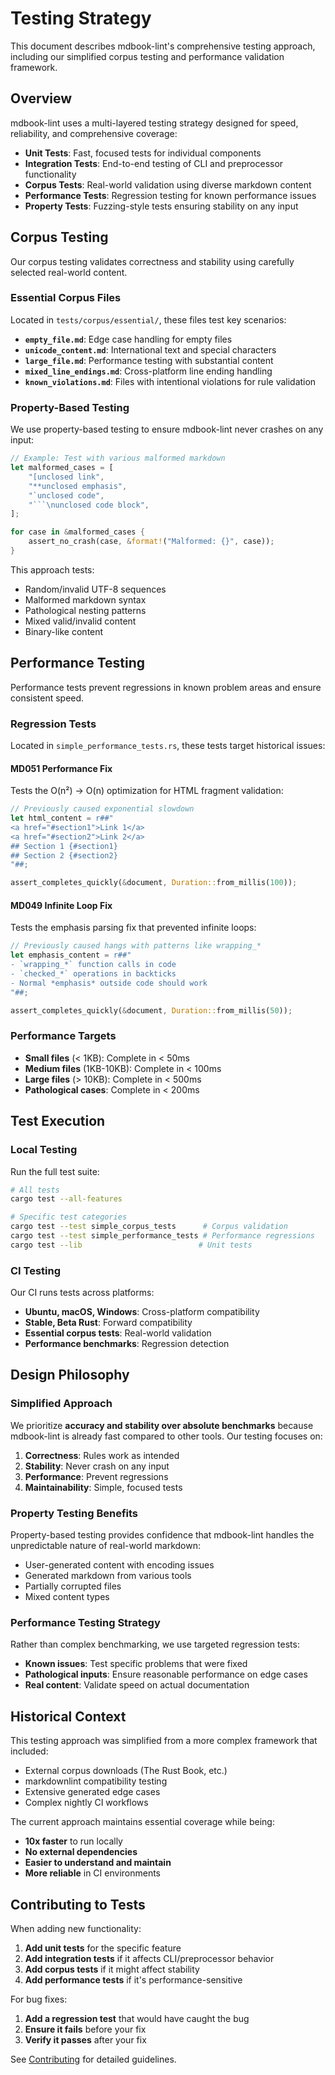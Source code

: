 # Testing Strategy

This document describes mdbook-lint's comprehensive testing approach, including our simplified corpus testing and performance validation framework.

## Overview

mdbook-lint uses a multi-layered testing strategy designed for speed, reliability, and comprehensive coverage:

- **Unit Tests**: Fast, focused tests for individual components
- **Integration Tests**: End-to-end testing of CLI and preprocessor functionality
- **Corpus Tests**: Real-world validation using diverse markdown content
- **Performance Tests**: Regression testing for known performance issues
- **Property Tests**: Fuzzing-style tests ensuring stability on any input

## Corpus Testing

Our corpus testing validates correctness and stability using carefully selected real-world content.

### Essential Corpus Files

Located in `tests/corpus/essential/`, these files test key scenarios:

- **`empty_file.md`**: Edge case handling for empty files
- **`unicode_content.md`**: International text and special characters
- **`large_file.md`**: Performance testing with substantial content
- **`mixed_line_endings.md`**: Cross-platform line ending handling
- **`known_violations.md`**: Files with intentional violations for rule validation

### Property-Based Testing

We use property-based testing to ensure mdbook-lint never crashes on any input:

```rust
// Example: Test with various malformed markdown
let malformed_cases = [
    "[unclosed link",
    "**unclosed emphasis", 
    "`unclosed code",
    "```\nunclosed code block",
];

for case in &malformed_cases {
    assert_no_crash(case, &format!("Malformed: {}", case));
}
```

This approach tests:
- Random/invalid UTF-8 sequences
- Malformed markdown syntax
- Pathological nesting patterns
- Mixed valid/invalid content
- Binary-like content

## Performance Testing

Performance tests prevent regressions in known problem areas and ensure consistent speed.

### Regression Tests

Located in `simple_performance_tests.rs`, these tests target historical issues:

#### MD051 Performance Fix
Tests the O(n²) → O(n) optimization for HTML fragment validation:

```rust
// Previously caused exponential slowdown
let html_content = r##"
<a href="#section1">Link 1</a>
<a href="#section2">Link 2</a>
## Section 1 {#section1}
## Section 2 {#section2}
"##;

assert_completes_quickly(&document, Duration::from_millis(100));
```

#### MD049 Infinite Loop Fix
Tests the emphasis parsing fix that prevented infinite loops:

```rust
// Previously caused hangs with patterns like wrapping_*
let emphasis_content = r##"
- `wrapping_*` function calls in code
- `checked_*` operations in backticks
- Normal *emphasis* outside code should work
"##;

assert_completes_quickly(&document, Duration::from_millis(50));
```

### Performance Targets

- **Small files** (< 1KB): Complete in < 50ms
- **Medium files** (1KB-10KB): Complete in < 100ms  
- **Large files** (> 10KB): Complete in < 500ms
- **Pathological cases**: Complete in < 200ms

## Test Execution

### Local Testing

Run the full test suite:

```bash
# All tests
cargo test --all-features

# Specific test categories
cargo test --test simple_corpus_tests      # Corpus validation
cargo test --test simple_performance_tests # Performance regressions
cargo test --lib                          # Unit tests
```

### CI Testing

Our CI runs tests across platforms:

- **Ubuntu, macOS, Windows**: Cross-platform compatibility
- **Stable, Beta Rust**: Forward compatibility
- **Essential corpus tests**: Real-world validation
- **Performance benchmarks**: Regression detection

## Design Philosophy

### Simplified Approach

We prioritize **accuracy and stability over absolute benchmarks** because mdbook-lint is already fast compared to other tools. Our testing focuses on:

1. **Correctness**: Rules work as intended
2. **Stability**: Never crash on any input
3. **Performance**: Prevent regressions
4. **Maintainability**: Simple, focused tests

### Property Testing Benefits

Property-based testing provides confidence that mdbook-lint handles the unpredictable nature of real-world markdown:

- User-generated content with encoding issues
- Generated markdown from various tools
- Partially corrupted files
- Mixed content types

### Performance Testing Strategy

Rather than complex benchmarking, we use targeted regression tests:

- **Known issues**: Test specific problems that were fixed
- **Pathological inputs**: Ensure reasonable performance on edge cases
- **Real content**: Validate speed on actual documentation

## Historical Context

This testing approach was simplified from a more complex framework that included:

- External corpus downloads (The Rust Book, etc.)
- markdownlint compatibility testing
- Extensive generated edge cases
- Complex nightly CI workflows

The current approach maintains essential coverage while being:
- **10x faster** to run locally
- **No external dependencies**
- **Easier to understand and maintain**
- **More reliable** in CI environments

## Contributing to Tests

When adding new functionality:

1. **Add unit tests** for the specific feature
2. **Add integration tests** if it affects CLI/preprocessor behavior
3. **Add corpus tests** if it might affect stability
4. **Add performance tests** if it's performance-sensitive

For bug fixes:
1. **Add a regression test** that would have caught the bug
2. **Ensure it fails** before your fix
3. **Verify it passes** after your fix

See [Contributing](./contributing.md) for detailed guidelines.
